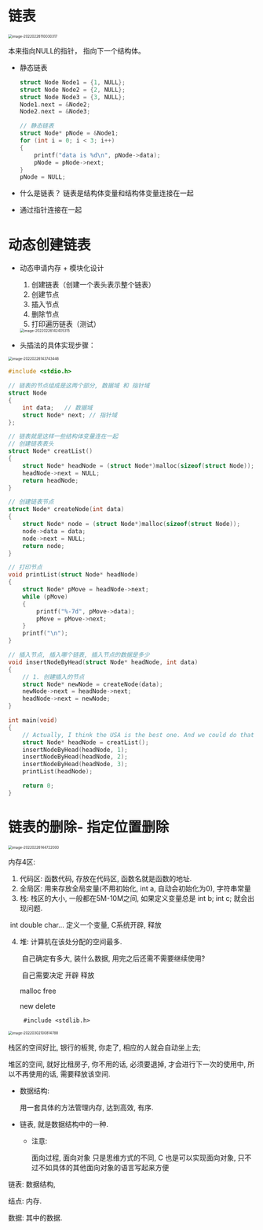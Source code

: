 # 链表

<img src="链表.assets/image-20220226110030317.png" alt="image-20220226110030317" style="zoom:50%;" />

本来指向NULL的指针， 指向下一个结构体。



- 静态链表

  ```c
  struct Node Node1 = {1, NULL};
  struct Node Node2 = {2, NULL};
  struct Node Node3 = {3, NULL};
  Node1.next = &Node2;
  Node2.next = &Node3;
  
  // 静态链表
  struct Node* pNode = &Node1;
  for (int i = 0; i < 3; i++)
  {
      printf("data is %d\n", pNode->data);
      pNode = pNode->next;
  }
  pNode = NULL;
  ```

  

- 什么是链表？ 链表是结构体变量和结构体变量连接在一起
- 通过指针连接在一起



# 动态创建链表



- 动态申请内存 + 模块化设计

  1. 创建链表（创建一个表头表示整个链表）
  2. 创建节点
  3. 插入节点
  4. 删除节点
  5. 打印遍历链表（测试）

  

  <img src="链表.assets/image-20220226142405315.png" alt="image-20220226142405315" style="zoom: 50%;" />

- 头插法的具体实现步骤：

<img src="链表.assets/image-20220226143743446.png" alt="image-20220226143743446" style="zoom:50%;" />



```c
#include <stdio.h>

// 链表的节点组成是这两个部分, 数据域 和 指针域
struct Node
{
	int data;	// 数据域 
	struct Node* next; // 指针域
};

// 链表就是这样一些结构体变量连在一起
// 创建链表表头
struct Node* creatList()
{
	struct Node* headNode = (struct Node*)malloc(sizeof(struct Node));
	headNode->next = NULL;
	return headNode;
}

// 创建链表节点
struct Node* createNode(int data)
{
	struct Node* node = (struct Node*)malloc(sizeof(struct Node));
	node->data = data;
	node->next = NULL;
	return node;
}

// 打印节点
void printList(struct Node* headNode)
{
	struct Node* pMove = headNode->next;
	while (pMove)
	{
		printf("%-7d", pMove->data);
		pMove = pMove->next;
	}
	printf("\n");
}

// 插入节点, 插入哪个链表, 插入节点的数据是多少
void insertNodeByHead(struct Node* headNode, int data)
{
	// 1. 创建插入的节点
	struct Node* newNode = createNode(data);
	newNode->next = headNode->next;
	headNode->next = newNode;
}

int main(void)
{
	// Actually, I think the USA is the best one. And we could do that kind of thing
	struct Node* headNode = creatList();
	insertNodeByHead(headNode, 1);
	insertNodeByHead(headNode, 2);
	insertNodeByHead(headNode, 3);
	printList(headNode);

	return 0;
}
```



# 链表的删除- 指定位置删除

<img src="链表.assets/image-20220226144722000.png" alt="image-20220226144722000" style="zoom:50%;" />





内存4区:

1. 代码区: 函数代码, 存放在代码区, 函数名就是函数的地址. 
2. 全局区: 用来存放全局变量(不用初始化, int a,  自动会初始化为0), 字符串常量
3. 栈: 栈区的大小, 一般都在5M-10M之间, 如果定义变量总是 int b; int c; 就会出现问题.

​		int double char... 定义一个变量, C系统开辟, 释放

4. 堆: 计算机在该处分配的空间最多. 

   ​	自己确定有多大, 装什么数据, 用完之后还需不需要继续使用? 

   ​	自己需要决定 开辟 释放

   malloc free 
   
   new delete
   
    	#include <stdlib.h>



<img src="链表.assets/image-20220302100814788.png" alt="image-20220302100814788" style="zoom:50%;" />

栈区的空间好比, 银行的板凳, 你走了, 相应的人就会自动坐上去;

堆区的空间, 就好比租房子, 你不用的话, 必须要退掉, 才会进行下一次的使用中, 所以不再使用的话, 需要释放该空间.





- 数据结构:

  用一套具体的方法管理内存, 达到高效, 有序.

- 链表, 就是数据结构中的一种.

  - 注意:

    面向过程, 面向对象 只是思维方式的不同, C 也是可以实现面向对象, 只不过不如具体的其他面向对象的语言写起来方便



链表: 数据结构, 

结点: 内存.

数据: 其中的数据.



